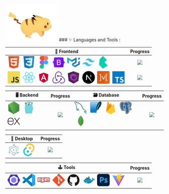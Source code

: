 <img src="/pikachu.gif" title="pika" alt="pika" width="167" height="118"/>
### ✨ Languages and Tools :
<p align="center">
  
| 🎨 Frontend | Progress |
| ----------- |:--------:|
| <img src="/icons/front/html5.svg" title="HTML" alt="HTML" width="40" height="40"/>&nbsp; <img src="/icons/front/css3.svg" title="CSS" alt="CSS" width="40" height="40"/>&nbsp; <img src="/icons/front/figma.svg" title="Figma" alt="Figma" width="40" height="40"/>&nbsp; <img src="/icons/front/bootstrap.svg" title="Bootstrap" alt="Bootstrap" width="40" height="40"/>&nbsp; <img src="/icons/front/materialui.svg" title="Material-UI" alt="Material-UI" width="40" height="40"/>&nbsp; <img src="/icons/front/tailwind.svg" title="Tailwind" alt="Tailwind" width="40" height="40"/>&nbsp; <img src="/icons/front/bulma.svg" title="Bulma" alt="Bulma" width="40" height="40"/>&nbsp; | ![](https://geps.dev/progress/35) |
| <img src="https://github.com/devicons/devicon/blob/master/icons/javascript/javascript-original.svg" title="JS" alt="JS" width="40" height="40"/>&nbsp; <img src="https://github.com/devicons/devicon/blob/master/icons/react/react-original.svg" title="React" alt="React" width="40" height="40"/>&nbsp; <img src="https://github.com/devicons/devicon/blob/master/icons/angular/angular-original.svg" title="Angular" alt="Angular" width="40" height="40"/>&nbsp; <img src="https://github.com/devicons/devicon/blob/master/icons/redux/redux-original.svg" title="Redux" alt="Redux" width="40" height="40"/>&nbsp; <img src="https://github.com/devicons/devicon/blob/master/icons/ngrx/ngrx-original.svg" title="NgRx" alt="NgRx" width="40" height="40"/>&nbsp; <img src="https://github.com/devicons/devicon/blob/master/icons/nextjs/nextjs-original.svg" title="Next.js" alt="Next.js" width="40" height="40"/>&nbsp; <img src="https://github.com/devicons/devicon/blob/master/icons/mobx/mobx-original.svg" title="MobX" alt="MobX" width="40" height="40"/>&nbsp; <img src="https://github.com/devicons/devicon/blob/master/icons/typescript/typescript-original.svg" title="TypeScript" alt="TypeScript" width="40" height="40"/>&nbsp; | ![](https://geps.dev/progress/10) |

|🖥 Backend | Progress | 🗃 Database | Progress |
| --------- | :------: | ---------- | :------: |
| <img src="https://github.com/devicons/devicon/blob/master/icons/nodejs/nodejs-original.svg" title="Node.js" alt="Node.js" width="40" height="40"/>&nbsp; <img src="https://github.com/devicons/devicon/blob/master/icons/go/go-original.svg" title="Go" alt="Go" width="40" height="40"/>&nbsp; <img src="https://github.com/devicons/devicon/blob/master/icons/express/express-original.svg" title="Express" alt="Express" width="40" height="40"/>&nbsp; | ![](https://geps.dev/progress/20) | <img src="https://github.com/devicons/devicon/blob/master/icons/mysql/mysql-original.svg" title="MySQL" alt="MySQL" width="40" height="40"/>&nbsp; <img src="https://github.com/devicons/devicon/blob/master/icons/sqlite/sqlite-original.svg" title="SQLite" alt="SQLite" width="40" height="40"/>&nbsp; <img src="https://github.com/devicons/devicon/blob/master/icons/firebase/firebase-original.svg" title="Firebase" alt="Firebase" width="40" height="40"/>&nbsp; <img src="https://github.com/devicons/devicon/blob/master/icons/postgresql/postgresql-original.svg" title="PostgreSQL" alt="PostgreSQL" width="40" height="40"/>&nbsp; <img src="https://github.com/devicons/devicon/blob/master/icons/mongodb/mongodb-original.svg" title="MongoDB" alt="MongoDB" width="40" height="40"/>&nbsp; | ![](https://geps.dev/progress/10) |

| 💾 Desktop                                                                                                                                                                                                                                                                                                        |             Progress              |
| ----------------------------------------------------------------------------------------------------------------------------------------------------------------------------------------------------------------------------------------------------------------------------------------------------------------- | :-------------------------------: |
| <img src="https://github.com/devicons/devicon/blob/master/icons/electron/electron-original.svg" title="Electron" alt="Electron" width="40" height="40"/>&nbsp; <img src="https://github.com/devicons/devicon/blob/master/icons/tauri/tauri-original.svg" title="Tauri" alt="Tauri" width="40" height="40"/>&nbsp; | ![](https://geps.dev/progress/30) |

| 🕹 Tools                                                                                                                                                                                                                                                                                                                                                                                                                                                                                                                                                                                                                                                                                                                                                                                                                                                                                                                                                                                                                                                                                                                                                                                                                                                                  |             Progress              |
| ------------------------------------------------------------------------------------------------------------------------------------------------------------------------------------------------------------------------------------------------------------------------------------------------------------------------------------------------------------------------------------------------------------------------------------------------------------------------------------------------------------------------------------------------------------------------------------------------------------------------------------------------------------------------------------------------------------------------------------------------------------------------------------------------------------------------------------------------------------------------------------------------------------------------------------------------------------------------------------------------------------------------------------------------------------------------------------------------------------------------------------------------------------------------------------------------------------------------------------------------------------------------ | :-------------------------------: |
| <img src="https://github.com/devicons/devicon/blob/master/icons/eslint/eslint-original.svg" title="ESLint" alt="ESLint" width="40" height="40"/>&nbsp; <img src="https://github.com/devicons/devicon/blob/master/icons/vscode/vscode-original.svg" title="Visual Studio Code" alt="Visual Studio Code" width="40" height="40"/>&nbsp; <img src="https://github.com/devicons/devicon/blob/master/icons/npm/npm-original-wordmark.svg" title="npm" alt="npm" width="40" height="40"/>&nbsp; <img src="https://github.com/devicons/devicon/blob/master/icons/git/git-original.svg" title="git" alt="git" width="40" height="40"/>&nbsp; <img src="https://github.com/devicons/devicon/blob/master/icons/github/github-original.svg" title="GitHub" alt="GitHub" width="40" height="40"/>&nbsp; <img src="https://github.com/devicons/devicon/blob/master/icons/docker/docker-original.svg" title="Docker" alt="Docker" width="40" height="40"/>&nbsp; <img src="https://github.com/devicons/devicon/blob/master/icons/photoshop/photoshop-original.svg" title="Photoshop" alt="Photoshop" width="40" height="40"/>&nbsp; <img src="https://github.com/devicons/devicon/blob/master/icons/vitejs/vitejs-original.svg" title="Vite" alt="Vite" width="40" height="40"/>&nbsp; | ![](https://geps.dev/progress/50) |

</p>

<!--
**GaleArt/GaleArt** is a ✨ _special_ ✨ repository because its `README.md` (this file) appears on your GitHub profile.

Here are some ideas to get you started:

- 🔭 I’m currently working on ...
- 🌱 I’m currently learning ...
- 👯 I’m looking to collaborate on ...
- 🤔 I’m looking for help with ...
- 💬 Ask me about ...
- 📫 How to reach me: ...
- 😄 Pronouns: ...
- ⚡ Fun fact: ...
-->
